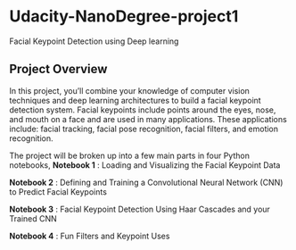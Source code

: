 # Udacity-NanoDegree-project1
Facial Keypoint Detection using Deep learning 

## Project Overview
In this project, you’ll combine your knowledge of computer vision techniques and deep learning architectures to build
a facial keypoint detection system.
Facial keypoints include points around the eyes, nose, and mouth on a face and are used in many applications. 
These applications include: facial tracking, facial pose recognition, facial filters, and emotion recognition. 


The project will be broken up into a few main parts in four Python notebooks,
__Notebook 1__ : Loading and Visualizing the Facial Keypoint Data

__Notebook 2__ : Defining and Training a Convolutional Neural Network (CNN) to Predict Facial Keypoints

__Notebook 3__ : Facial Keypoint Detection Using Haar Cascades and your Trained CNN

__Notebook 4__ : Fun Filters and Keypoint Uses

